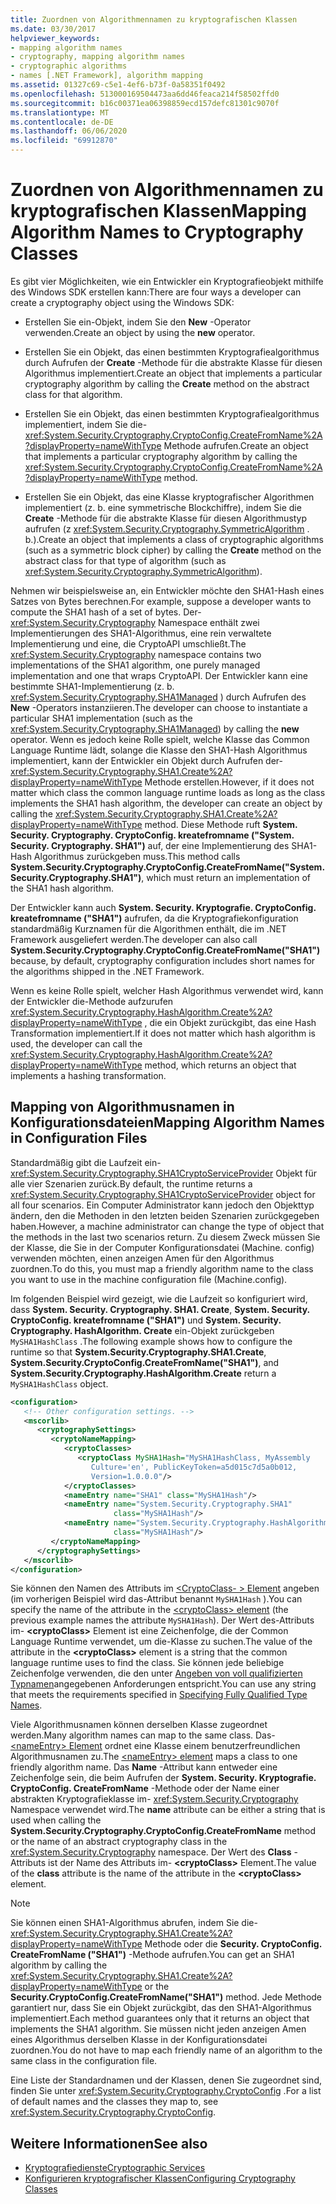 ```yaml
---
title: Zuordnen von Algorithmennamen zu kryptografischen Klassen
ms.date: 03/30/2017
helpviewer_keywords:
- mapping algorithm names
- cryptography, mapping algorithm names
- cryptographic algorithms
- names [.NET Framework], algorithm mapping
ms.assetid: 01327c69-c5e1-4ef6-b73f-0a58351f0492
ms.openlocfilehash: 513000169504473aa6dd46feaca214f58502ffd0
ms.sourcegitcommit: b16c00371ea06398859ecd157defc81301c9070f
ms.translationtype: MT
ms.contentlocale: de-DE
ms.lasthandoff: 06/06/2020
ms.locfileid: "69912870"
---
```

# <a name="mapping-algorithm-names-to-cryptography-classes"></a><span data-ttu-id="9d63e-102">Zuordnen von Algorithmennamen zu kryptografischen Klassen</span><span class="sxs-lookup"><span data-stu-id="9d63e-102">Mapping Algorithm Names to Cryptography Classes</span></span>
<span data-ttu-id="9d63e-103">Es gibt vier Möglichkeiten, wie ein Entwickler ein Kryptografieobjekt mithilfe des Windows SDK erstellen kann:</span><span class="sxs-lookup"><span data-stu-id="9d63e-103">There are four ways a developer can create a cryptography object using the Windows SDK:</span></span>  
  
- <span data-ttu-id="9d63e-104">Erstellen Sie ein-Objekt, indem Sie den **New** -Operator verwenden.</span><span class="sxs-lookup"><span data-stu-id="9d63e-104">Create an object by using the **new** operator.</span></span>  
  
- <span data-ttu-id="9d63e-105">Erstellen Sie ein Objekt, das einen bestimmten Kryptografiealgorithmus durch Aufrufen der **Create** -Methode für die abstrakte Klasse für diesen Algorithmus implementiert.</span><span class="sxs-lookup"><span data-stu-id="9d63e-105">Create an object that implements a particular cryptography algorithm by calling the **Create** method on the abstract class for that algorithm.</span></span>  
  
- <span data-ttu-id="9d63e-106">Erstellen Sie ein Objekt, das einen bestimmten Kryptografiealgorithmus implementiert, indem Sie die- <xref:System.Security.Cryptography.CryptoConfig.CreateFromName%2A?displayProperty=nameWithType> Methode aufrufen.</span><span class="sxs-lookup"><span data-stu-id="9d63e-106">Create an object that implements a particular cryptography algorithm by calling the <xref:System.Security.Cryptography.CryptoConfig.CreateFromName%2A?displayProperty=nameWithType> method.</span></span>  
  
- <span data-ttu-id="9d63e-107">Erstellen Sie ein Objekt, das eine Klasse kryptografischer Algorithmen implementiert (z. b. eine symmetrische Blockchiffre), indem Sie die **Create** -Methode für die abstrakte Klasse für diesen Algorithmustyp aufrufen (z <xref:System.Security.Cryptography.SymmetricAlgorithm> . b.).</span><span class="sxs-lookup"><span data-stu-id="9d63e-107">Create an object that implements a class of cryptographic algorithms (such as a symmetric block cipher) by calling the **Create** method on the abstract class for that type of algorithm (such as <xref:System.Security.Cryptography.SymmetricAlgorithm>).</span></span>  
  
 <span data-ttu-id="9d63e-108">Nehmen wir beispielsweise an, ein Entwickler möchte den SHA1-Hash eines Satzes von Bytes berechnen.</span><span class="sxs-lookup"><span data-stu-id="9d63e-108">For example, suppose a developer wants to compute the SHA1 hash of a set of bytes.</span></span> <span data-ttu-id="9d63e-109">Der- <xref:System.Security.Cryptography> Namespace enthält zwei Implementierungen des SHA1-Algorithmus, eine rein verwaltete Implementierung und eine, die CryptoAPI umschließt.</span><span class="sxs-lookup"><span data-stu-id="9d63e-109">The <xref:System.Security.Cryptography> namespace contains two implementations of the SHA1 algorithm, one purely managed implementation and one that wraps CryptoAPI.</span></span> <span data-ttu-id="9d63e-110">Der Entwickler kann eine bestimmte SHA1-Implementierung (z. b. <xref:System.Security.Cryptography.SHA1Managed> ) durch Aufrufen des **New** -Operators instanziieren.</span><span class="sxs-lookup"><span data-stu-id="9d63e-110">The developer can choose to instantiate a particular SHA1 implementation (such as the <xref:System.Security.Cryptography.SHA1Managed>) by calling the **new** operator.</span></span> <span data-ttu-id="9d63e-111">Wenn es jedoch keine Rolle spielt, welche Klasse das Common Language Runtime lädt, solange die Klasse den SHA1-Hash Algorithmus implementiert, kann der Entwickler ein Objekt durch Aufrufen der- <xref:System.Security.Cryptography.SHA1.Create%2A?displayProperty=nameWithType> Methode erstellen.</span><span class="sxs-lookup"><span data-stu-id="9d63e-111">However, if it does not matter which class the common language runtime loads as long as the class implements the SHA1 hash algorithm, the developer can create an object by calling the <xref:System.Security.Cryptography.SHA1.Create%2A?displayProperty=nameWithType> method.</span></span> <span data-ttu-id="9d63e-112">Diese Methode ruft **System. Security. Cryptography. CryptoConfig. kreatefromname ("System. Security. Cryptography. SHA1")** auf, der eine Implementierung des SHA1-Hash Algorithmus zurückgeben muss.</span><span class="sxs-lookup"><span data-stu-id="9d63e-112">This method calls **System.Security.Cryptography.CryptoConfig.CreateFromName("System.Security.Cryptography.SHA1")**, which must return an implementation of the SHA1 hash algorithm.</span></span>  
  
 <span data-ttu-id="9d63e-113">Der Entwickler kann auch **System. Security. Kryptografie. CryptoConfig. kreatefromname ("SHA1")** aufrufen, da die Kryptografiekonfiguration standardmäßig Kurznamen für die Algorithmen enthält, die im .NET Framework ausgeliefert werden.</span><span class="sxs-lookup"><span data-stu-id="9d63e-113">The developer can also call **System.Security.Cryptography.CryptoConfig.CreateFromName("SHA1")** because, by default, cryptography configuration includes short names for the algorithms shipped in the .NET Framework.</span></span>  
  
 <span data-ttu-id="9d63e-114">Wenn es keine Rolle spielt, welcher Hash Algorithmus verwendet wird, kann der Entwickler die-Methode aufzurufen <xref:System.Security.Cryptography.HashAlgorithm.Create%2A?displayProperty=nameWithType> , die ein Objekt zurückgibt, das eine Hash Transformation implementiert.</span><span class="sxs-lookup"><span data-stu-id="9d63e-114">If it does not matter which hash algorithm is used, the developer can call the <xref:System.Security.Cryptography.HashAlgorithm.Create%2A?displayProperty=nameWithType> method, which returns an object that implements a hashing transformation.</span></span>  
  
## <a name="mapping-algorithm-names-in-configuration-files"></a><span data-ttu-id="9d63e-115">Mapping von Algorithmusnamen in Konfigurationsdateien</span><span class="sxs-lookup"><span data-stu-id="9d63e-115">Mapping Algorithm Names in Configuration Files</span></span>  
 <span data-ttu-id="9d63e-116">Standardmäßig gibt die Laufzeit ein- <xref:System.Security.Cryptography.SHA1CryptoServiceProvider> Objekt für alle vier Szenarien zurück.</span><span class="sxs-lookup"><span data-stu-id="9d63e-116">By default, the runtime returns a <xref:System.Security.Cryptography.SHA1CryptoServiceProvider> object for all four scenarios.</span></span> <span data-ttu-id="9d63e-117">Ein Computer Administrator kann jedoch den Objekttyp ändern, den die Methoden in den letzten beiden Szenarien zurückgegeben haben.</span><span class="sxs-lookup"><span data-stu-id="9d63e-117">However, a machine administrator can change the type of object that the methods in the last two scenarios return.</span></span> <span data-ttu-id="9d63e-118">Zu diesem Zweck müssen Sie der Klasse, die Sie in der Computer Konfigurationsdatei (Machine. config) verwenden möchten, einen anzeigen Amen für den Algorithmus zuordnen.</span><span class="sxs-lookup"><span data-stu-id="9d63e-118">To do this, you must map a friendly algorithm name to the class you want to use in the machine configuration file (Machine.config).</span></span>  
  
 <span data-ttu-id="9d63e-119">Im folgenden Beispiel wird gezeigt, wie die Laufzeit so konfiguriert wird, dass **System. Security. Cryptography. SHA1. Create**, **System. Security. CryptoConfig. kreatefromname ("SHA1")** und **System. Security. Cryptography. HashAlgorithm. Create** ein-Objekt zurückgeben `MySHA1HashClass` .</span><span class="sxs-lookup"><span data-stu-id="9d63e-119">The following example shows how to configure the runtime so that **System.Security.Cryptography.SHA1.Create**, **System.Security.CryptoConfig.CreateFromName("SHA1")**, and **System.Security.Cryptography.HashAlgorithm.Create** return a `MySHA1HashClass` object.</span></span>  
  
```xml  
<configuration>  
   <!-- Other configuration settings. -->  
   <mscorlib>  
      <cryptographySettings>  
         <cryptoNameMapping>  
            <cryptoClasses>  
               <cryptoClass MySHA1Hash="MySHA1HashClass, MyAssembly  
                  Culture='en', PublicKeyToken=a5d015c7d5a0b012,  
                  Version=1.0.0.0"/>  
            </cryptoClasses>  
            <nameEntry name="SHA1" class="MySHA1Hash"/>  
            <nameEntry name="System.Security.Cryptography.SHA1"  
                       class="MySHA1Hash"/>  
            <nameEntry name="System.Security.Cryptography.HashAlgorithm"  
                       class="MySHA1Hash"/>  
         </cryptoNameMapping>  
      </cryptographySettings>  
   </mscorlib>  
</configuration>  
```  
  
 <span data-ttu-id="9d63e-120">Sie können den Namen des Attributs im [<CryptoClass- \> Element](./file-schema/cryptography/cryptoclass-element.md) angeben (im vorherigen Beispiel wird das-Attribut benannt `MySHA1Hash` ).</span><span class="sxs-lookup"><span data-stu-id="9d63e-120">You can specify the name of the attribute in the [<cryptoClass\> element](./file-schema/cryptography/cryptoclass-element.md) (the previous example names the attribute `MySHA1Hash`).</span></span> <span data-ttu-id="9d63e-121">Der Wert des-Attributs im- **\<cryptoClass>** Element ist eine Zeichenfolge, die der Common Language Runtime verwendet, um die-Klasse zu suchen.</span><span class="sxs-lookup"><span data-stu-id="9d63e-121">The value of the attribute in the **\<cryptoClass>** element is a string that the common language runtime uses to find the class.</span></span> <span data-ttu-id="9d63e-122">Sie können jede beliebige Zeichenfolge verwenden, die den unter [Angeben von voll qualifizierten Typnamen](../reflection-and-codedom/specifying-fully-qualified-type-names.md)angegebenen Anforderungen entspricht.</span><span class="sxs-lookup"><span data-stu-id="9d63e-122">You can use any string that meets the requirements specified in [Specifying Fully Qualified Type Names](../reflection-and-codedom/specifying-fully-qualified-type-names.md).</span></span>  
  
 <span data-ttu-id="9d63e-123">Viele Algorithmusnamen können derselben Klasse zugeordnet werden.</span><span class="sxs-lookup"><span data-stu-id="9d63e-123">Many algorithm names can map to the same class.</span></span> <span data-ttu-id="9d63e-124">Das- [ \<nameEntry> Element](./file-schema/cryptography/nameentry-element.md) ordnet eine Klasse einem benutzerfreundlichen Algorithmusnamen zu.</span><span class="sxs-lookup"><span data-stu-id="9d63e-124">The [\<nameEntry> element](./file-schema/cryptography/nameentry-element.md) maps a class to one friendly algorithm name.</span></span> <span data-ttu-id="9d63e-125">Das **Name** -Attribut kann entweder eine Zeichenfolge sein, die beim Aufrufen der **System. Security. Kryptografie. CryptoConfig. CreateFromName** -Methode oder der Name einer abstrakten Kryptografieklasse im- <xref:System.Security.Cryptography> Namespace verwendet wird.</span><span class="sxs-lookup"><span data-stu-id="9d63e-125">The **name** attribute can be either a string that is used when calling the **System.Security.Cryptography.CryptoConfig.CreateFromName** method or the name of an abstract cryptography class in the <xref:System.Security.Cryptography> namespace.</span></span> <span data-ttu-id="9d63e-126">Der Wert des **Class** -Attributs ist der Name des Attributs im- **\<cryptoClass>** Element.</span><span class="sxs-lookup"><span data-stu-id="9d63e-126">The value of the **class** attribute is the name of the attribute in the **\<cryptoClass>** element.</span></span>  
  
> [!NOTE]
> <span data-ttu-id="9d63e-127">Sie können einen SHA1-Algorithmus abrufen, indem Sie die- <xref:System.Security.Cryptography.SHA1.Create%2A?displayProperty=nameWithType> Methode oder die **Security. CryptoConfig. CreateFromName ("SHA1")** -Methode aufrufen.</span><span class="sxs-lookup"><span data-stu-id="9d63e-127">You can get an SHA1 algorithm by calling the <xref:System.Security.Cryptography.SHA1.Create%2A?displayProperty=nameWithType> or the **Security.CryptoConfig.CreateFromName("SHA1")** method.</span></span> <span data-ttu-id="9d63e-128">Jede Methode garantiert nur, dass Sie ein Objekt zurückgibt, das den SHA1-Algorithmus implementiert.</span><span class="sxs-lookup"><span data-stu-id="9d63e-128">Each method guarantees only that it returns an object that implements the SHA1 algorithm.</span></span> <span data-ttu-id="9d63e-129">Sie müssen nicht jeden anzeigen Amen eines Algorithmus derselben Klasse in der Konfigurationsdatei zuordnen.</span><span class="sxs-lookup"><span data-stu-id="9d63e-129">You do not have to map each friendly name of an algorithm to the same class in the configuration file.</span></span>  
  
 <span data-ttu-id="9d63e-130">Eine Liste der Standardnamen und der Klassen, denen Sie zugeordnet sind, finden Sie unter <xref:System.Security.Cryptography.CryptoConfig> .</span><span class="sxs-lookup"><span data-stu-id="9d63e-130">For a list of default names and the classes they map to, see <xref:System.Security.Cryptography.CryptoConfig>.</span></span>  
  
## <a name="see-also"></a><span data-ttu-id="9d63e-131">Weitere Informationen</span><span class="sxs-lookup"><span data-stu-id="9d63e-131">See also</span></span>

- [<span data-ttu-id="9d63e-132">Kryptografiedienste</span><span class="sxs-lookup"><span data-stu-id="9d63e-132">Cryptographic Services</span></span>](../../standard/security/cryptographic-services.md)
- [<span data-ttu-id="9d63e-133">Konfigurieren kryptografischer Klassen</span><span class="sxs-lookup"><span data-stu-id="9d63e-133">Configuring Cryptography Classes</span></span>](configure-cryptography-classes.md)
